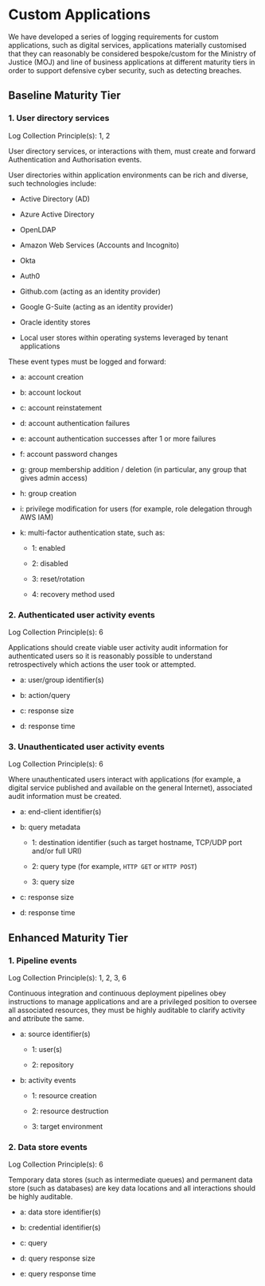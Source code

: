 # Custom Applications

We have developed a series of logging requirements for custom applications, such as digital services, applications materially customised that they can reasonably be considered bespoke/custom for the Ministry of Justice \(MOJ\) and line of business applications at different maturity tiers in order to support defensive cyber security, such as detecting breaches.

## Baseline Maturity Tier

### 1. User directory services

Log Collection Principle\(s\): 1, 2

User directory services, or interactions with them, must create and forward Authentication and Authorisation events.

User directories within application environments can be rich and diverse, such technologies include:

-   Active Directory \(AD\)

-   Azure Active Directory

-   OpenLDAP

-   Amazon Web Services \(Accounts and Incognito\)

-   Okta

-   Auth0

-   Github.com \(acting as an identity provider\)

-   Google G-Suite \(acting as an identity provider\)

-   Oracle identity stores

-   Local user stores within operating systems leveraged by tenant applications


These event types must be logged and forward:

-   a: account creation

-   b: account lockout

-   c: account reinstatement

-   d: account authentication failures

-   e: account authentication successes after 1 or more failures

-   f: account password changes

-   g: group membership addition / deletion \(in particular, any group that gives admin access\)

-   h: group creation

-   i: privilege modification for users \(for example, role delegation through AWS IAM\)

-   k: multi-factor authentication state, such as:

    -   1: enabled

    -   2: disabled

    -   3: reset/rotation

    -   4: recovery method used


### 2. Authenticated user activity events

Log Collection Principle\(s\): 6

Applications should create viable user activity audit information for authenticated users so it is reasonably possible to understand retrospectively which actions the user took or attempted.

-   a: user/group identifier\(s\)

-   b: action/query

-   c: response size

-   d: response time


### 3. Unauthenticated user activity events

Log Collection Principle\(s\): 6

Where unauthenticated users interact with applications \(for example, a digital service published and available on the general Internet\), associated audit information must be created.

-   a: end-client identifier\(s\)

-   b: query metadata

    -   1: destination identifier \(such as target hostname, TCP/UDP port and/or full URI\)

    -   2: query type \(for example, `HTTP GET` or `HTTP POST`\)

    -   3: query size

-   c: response size

-   d: response time


## Enhanced Maturity Tier

### 1. Pipeline events

Log Collection Principle\(s\): 1, 2, 3, 6

Continuous integration and continuous deployment pipelines obey instructions to manage applications and are a privileged position to oversee all associated resources, they must be highly auditable to clarify activity and attribute the same.

-   a: source identifier\(s\)

    -   1: user\(s\)

    -   2: repository

-   b: activity events

    -   1: resource creation

    -   2: resource destruction

    -   3: target environment


### 2. Data store events

Log Collection Principle\(s\): 6

Temporary data stores \(such as intermediate queues\) and permanent data store \(such as databases\) are key data locations and all interactions should be highly auditable.

-   a: data store identifier\(s\)

-   b: credential identifier\(s\)

-   c: query

-   d: query response size

-   e: query response time


